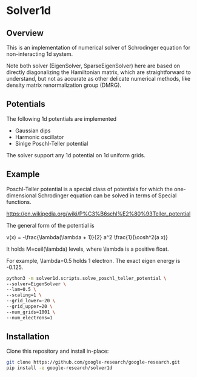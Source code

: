 # Solver1d

## Overview

This is an implementation of numerical solver of Schrodinger equation for non-interacting 1d system.

Note both solver (EigenSolver, SparseEigenSolver) here are based on directly
diagonalizing the Hamiltonian matrix, which are straightforward to understand,
but not as accurate as other delicate numerical methods, like density matrix
renormalization group (DMRG).

## Potentials

The following 1d potentials are implemented

* Gaussian dips
* Harmonic oscillator
* Sinlge Poschl-Teller potential

The solver support any 1d potential on 1d uniform grids.

## Example

Poschl-Teller potential is a special class of potentials for which the
one-dimensional Schrodinger equation can be solved in terms of Special
functions.

https://en.wikipedia.org/wiki/P%C3%B6schl%E2%80%93Teller_potential

The general form of the potential is

v(x) = -\frac{\lambda(\lambda + 1)}{2} a^2 \frac{1}{\cosh^2(a x)}

It holds M=ceil(\lambda) levels, where \lambda is a positive float.

For example, \lambda=0.5 holds 1 electron. The exact eigen energy is -0.125.

```bash
python3 -m solver1d.scripts.solve_poschl_teller_potential \
--solver=EigenSolver \
--lam=0.5 \
--scaling=1 \
--grid_lower=-20 \
--grid_upper=20 \
--num_grids=1001 \
--num_electrons=1
```

## Installation

Clone this repository and install in-place:

```bash
git clone https://github.com/google-research/google-research.git
pip install -e google-research/solver1d
```
